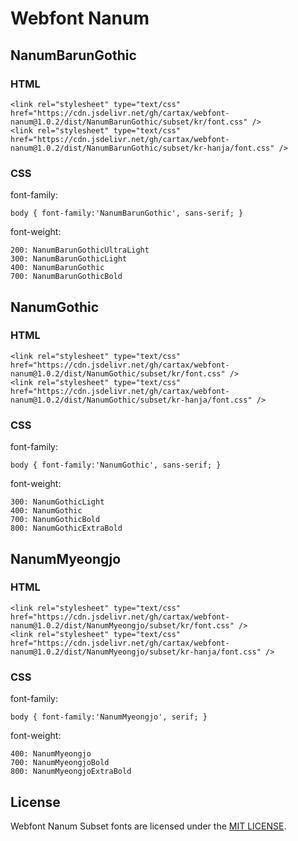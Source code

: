 # Webfont Nanum   

## NanumBarunGothic   

### HTML   
```
<link rel="stylesheet" type="text/css" href="https://cdn.jsdelivr.net/gh/cartax/webfont-nanum@1.0.2/dist/NanumBarunGothic/subset/kr/font.css" />
<link rel="stylesheet" type="text/css" href="https://cdn.jsdelivr.net/gh/cartax/webfont-nanum@1.0.2/dist/NanumBarunGothic/subset/kr-hanja/font.css" />
```

### CSS   
font-family:   
```
body { font-family:'NanumBarunGothic', sans-serif; }
```

font-weight:   
```
200: NanumBarunGothicUltraLight
300: NanumBarunGothicLight
400: NanumBarunGothic
700: NanumBarunGothicBold
```





## NanumGothic   
### HTML   
```
<link rel="stylesheet" type="text/css" href="https://cdn.jsdelivr.net/gh/cartax/webfont-nanum@1.0.2/dist/NanumGothic/subset/kr/font.css" />
<link rel="stylesheet" type="text/css" href="https://cdn.jsdelivr.net/gh/cartax/webfont-nanum@1.0.2/dist/NanumGothic/subset/kr-hanja/font.css" />
```

### CSS   
font-family:   
```
body { font-family:'NanumGothic', sans-serif; }
```

font-weight:   
```
300: NanumGothicLight
400: NanumGothic
700: NanumGothicBold
800: NanumGothicExtraBold
```





## NanumMyeongjo   
### HTML   
```
<link rel="stylesheet" type="text/css" href="https://cdn.jsdelivr.net/gh/cartax/webfont-nanum@1.0.2/dist/NanumMyeongjo/subset/kr/font.css" />
<link rel="stylesheet" type="text/css" href="https://cdn.jsdelivr.net/gh/cartax/webfont-nanum@1.0.2/dist/NanumMyeongjo/subset/kr-hanja/font.css" />
```

### CSS   
font-family:   
```
body { font-family:'NanumMyeongjo', serif; }
```

font-weight:   
```
400: NanumMyeongjo
700: NanumMyeongjoBold
800: NanumMyeongjoExtraBold
```




## License   
Webfont Nanum Subset fonts are licensed under the [MIT LICENSE](LICENSE).   